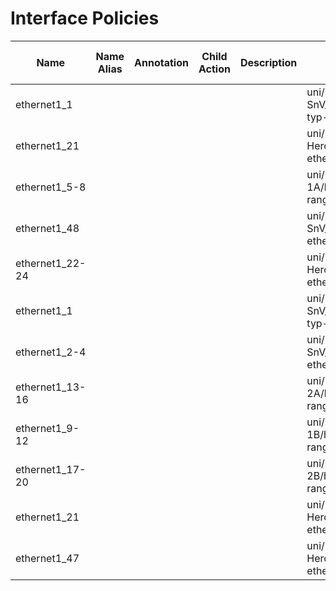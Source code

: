 # Interface Policies
| Name | Name Alias | Annotation | Child Action | Description | DN | Externally Managed By | Local Owner | Last Modified | Monitoring Policy DN | Owner Key | Owner Tag | Status | Type | UID | User Domain |
| ---- | ---------- | ---------- | ------------ | ----------- | -- | --------------------- | ----------- | ------------- | -------------------- | --------- | --------- | ------ | ---- | --- | ----------- |
| ethernet1_1 |  |  |  |  | uni/infra/accportprof-SnV_server2/hports-ethernet1_1-typ-range |  | local | 2022-11-17T18:22:48.961+00:00 | uni/fabric/monfab-default |  |  |  | range | 15374 | :all: |
| ethernet1_21 |  |  |  |  | uni/infra/accportprof-Heroes_server1/hports-ethernet1_21-typ-range |  | local | 2022-11-17T18:22:48.961+00:00 | uni/fabric/monfab-default |  |  |  | range | 15374 | :all: |
| ethernet1_5-8 |  |  |  |  | uni/infra/accportprof-SnV_FI-1A/hports-ethernet1_5-8-typ-range |  | local | 2022-11-17T18:22:48.961+00:00 | uni/fabric/monfab-default |  |  |  | range | 15374 | :all: |
| ethernet1_48 |  |  |  |  | uni/infra/accportprof-SnV_corporate_external/hports-ethernet1_48-typ-range |  | local | 2022-11-17T18:22:48.961+00:00 | uni/fabric/monfab-default |  |  |  | range | 15374 | :all: |
| ethernet1_22-24 |  |  |  |  | uni/infra/accportprof-Heroes_phys_act_pass/hports-ethernet1_22-24-typ-range |  | local | 2022-11-17T18:22:48.961+00:00 | uni/fabric/monfab-default |  |  |  | range | 15374 | :all: |
| ethernet1_1 |  |  |  |  | uni/infra/accportprof-SnV_server1/hports-ethernet1_1-typ-range |  | local | 2022-11-17T18:22:48.961+00:00 | uni/fabric/monfab-default |  |  |  | range | 15374 | :all: |
| ethernet1_2-4 |  |  |  |  | uni/infra/accportprof-SnV_phys_act_pass/hports-ethernet1_2-4-typ-range |  | local | 2022-11-17T18:22:48.961+00:00 | uni/fabric/monfab-default |  |  |  | range | 15374 | :all: |
| ethernet1_13-16 |  |  |  |  | uni/infra/accportprof-Heroes_FI-2A/hports-ethernet1_13-16-typ-range |  | local | 2022-11-17T18:22:48.961+00:00 | uni/fabric/monfab-default |  |  |  | range | 15374 | :all: |
| ethernet1_9-12 |  |  |  |  | uni/infra/accportprof-SnV_FI-1B/hports-ethernet1_9-12-typ-range |  | local | 2022-11-17T18:22:48.961+00:00 | uni/fabric/monfab-default |  |  |  | range | 15374 | :all: |
| ethernet1_17-20 |  |  |  |  | uni/infra/accportprof-Heroes_FI-2B/hports-ethernet1_17-20-typ-range |  | local | 2022-11-17T18:22:48.961+00:00 | uni/fabric/monfab-default |  |  |  | range | 15374 | :all: |
| ethernet1_21 |  |  |  |  | uni/infra/accportprof-Heroes_server2/hports-ethernet1_21-typ-range |  | local | 2022-11-17T18:22:48.961+00:00 | uni/fabric/monfab-default |  |  |  | range | 15374 | :all: |
| ethernet1_47 |  |  |  |  | uni/infra/accportprof-Heroes_corporate_external/hports-ethernet1_47-typ-range |  | local | 2022-11-17T18:22:48.961+00:00 | uni/fabric/monfab-default |  |  |  | range | 15374 | :all: |